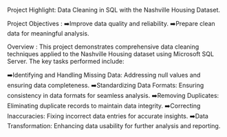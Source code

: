 Project Highlight: Data Cleaning in SQL with the Nashville Housing Dataset.

Project Objectives :
➡️Improve data quality and reliability.
➡️Prepare clean data for meaningful analysis.

Overview : This project demonstrates comprehensive data cleaning techniques applied to the Nashville Housing dataset using Microsoft SQL Server. The key tasks performed include:

➡️Identifying and Handling Missing Data: Addressing null values and ensuring data completeness.
➡️Standardizing Data Formats: Ensuring consistency in data formats for seamless analysis.
➡️Removing Duplicates: Eliminating duplicate records to maintain data integrity.
➡️Correcting Inaccuracies: Fixing incorrect data entries for accurate insights.
➡️Data Transformation: Enhancing data usability for further analysis and reporting.
